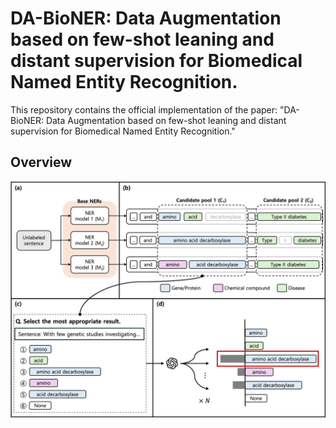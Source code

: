 # DA-BioNER: Data Augmentation based on few-shot leaning and distant supervision for Biomedical Named Entity Recognition.

This repository contains the official implementation of the paper: "DA-BioNER: Data Augmentation based on few-shot leaning and distant supervision for Biomedical Named Entity Recognition."


##  Overview
![DA-BioNER Overview](Overview.jpg)



